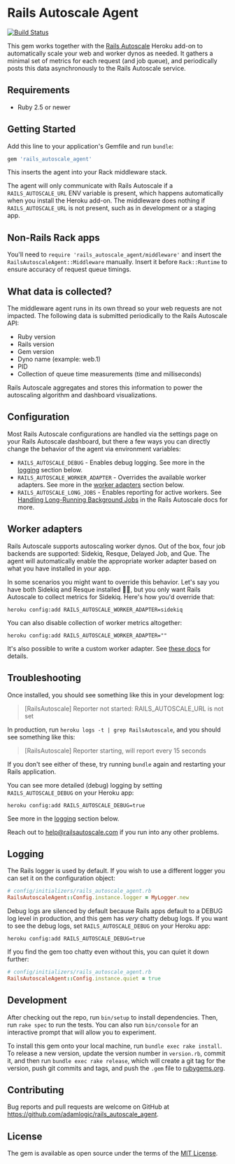 # Rails Autoscale Agent

[![Build Status](https://travis-ci.org/adamlogic/rails_autoscale_agent.svg?branch=master)](https://travis-ci.org/adamlogic/rails_autoscale_agent)

This gem works together with the [Rails Autoscale](https://railsautoscale.com) Heroku add-on to automatically scale your web and worker dynos as needed. It gathers a minimal set of metrics for each request (and job queue), and periodically posts this data asynchronously to the Rails Autoscale service.

## Requirements

- Ruby 2.5 or newer

## Getting Started

Add this line to your application's Gemfile and run `bundle`:

```ruby
gem 'rails_autoscale_agent'
```

This inserts the agent into your Rack middleware stack.

The agent will only communicate with Rails Autoscale if a `RAILS_AUTOSCALE_URL` ENV variable is present, which happens automatically when you install the Heroku add-on. The middleware does nothing if `RAILS_AUTOSCALE_URL` is not present, such as in development or a staging app.

## Non-Rails Rack apps

You'll need to `require 'rails_autoscale_agent/middleware'` and insert the `RailsAutoscaleAgent::Middleware` manually. Insert it before `Rack::Runtime` to ensure accuracy of request queue timings.

## What data is collected?

The middleware agent runs in its own thread so your web requests are not impacted. The following data is submitted periodically to the Rails Autoscale API:

- Ruby version
- Rails version
- Gem version
- Dyno name (example: web.1)
- PID
- Collection of queue time measurements (time and milliseconds)

Rails Autoscale aggregates and stores this information to power the autoscaling algorithm and dashboard visualizations.

## Configuration

Most Rails Autoscale configurations are handled via the settings page on your Rails Autoscale dashboard, but there a few ways you can directly change the behavior of the agent via environment variables:

- `RAILS_AUTOSCALE_DEBUG` - Enables debug logging. See more in the [logging](#logging) section below.
- `RAILS_AUTOSCALE_WORKER_ADAPTER` - Overrides the available worker adapters. See more in the [worker adapters](#worker_adapters) section below.
- `RAILS_AUTOSCALE_LONG_JOBS` - Enables reporting for active workers. See [Handling Long-Running Background Jobs](https://railsautoscale.com/docs/long-running-jobs/) in the Rails Autoscale docs for more.

## Worker adapters

Rails Autoscale supports autoscaling worker dynos. Out of the box, four job backends are supported: Sidekiq, Resque, Delayed Job, and Que. The agent will automatically enable the appropriate worker adapter based on what you have installed in your app.

In some scenarios you might want to override this behavior. Let's say you have both Sidekiq and Resque installed 🤷‍♂️, but you only want Rails Autoscale to collect metrics for Sidekiq. Here's how you'd override that:

```
heroku config:add RAILS_AUTOSCALE_WORKER_ADAPTER=sidekiq
```

You can also disable collection of worker metrics altogether:

```
heroku config:add RAILS_AUTOSCALE_WORKER_ADAPTER=""
```

It's also possible to write a custom worker adapter. See [these docs](https://railsautoscale.com/docs/custom-worker-adapter/) for details.

## Troubleshooting

Once installed, you should see something like this in your development log:

> [RailsAutoscale] Reporter not started: RAILS_AUTOSCALE_URL is not set

In production, run `heroku logs -t | grep RailsAutoscale`, and you should see something like this:

> [RailsAutoscale] Reporter starting, will report every 15 seconds

If you don't see either of these, try running `bundle` again and restarting your Rails application.

You can see more detailed (debug) logging by setting `RAILS_AUTOSCALE_DEBUG` on your Heroku app:

```
heroku config:add RAILS_AUTOSCALE_DEBUG=true
```

See more in the [logging](#logging) section below.

Reach out to help@railsautoscale.com if you run into any other problems.

## Logging

The Rails logger is used by default.
If you wish to use a different logger you can set it on the configuration object:

```ruby
# config/initializers/rails_autoscale_agent.rb
RailsAutoscaleAgent::Config.instance.logger = MyLogger.new
```

Debug logs are silenced by default because Rails apps default to a DEBUG log level in production, and this gem has _very_ chatty debug logs. If you want to see the debug logs, set `RAILS_AUTOSCALE_DEBUG` on your Heroku app:

```
heroku config:add RAILS_AUTOSCALE_DEBUG=true
```

If you find the gem too chatty even without this, you can quiet it down further:

```ruby
# config/initializers/rails_autoscale_agent.rb
RailsAutoscaleAgent::Config.instance.quiet = true
```

## Development

After checking out the repo, run `bin/setup` to install dependencies. Then, run `rake spec` to run the tests. You can also run `bin/console` for an interactive prompt that will allow you to experiment.

To install this gem onto your local machine, run `bundle exec rake install`. To release a new version, update the version number in `version.rb`, commit it, and then run `bundle exec rake release`, which will create a git tag for the version, push git commits and tags, and push the `.gem` file to [rubygems.org](https://rubygems.org).

## Contributing

Bug reports and pull requests are welcome on GitHub at https://github.com/adamlogic/rails_autoscale_agent.

## License

The gem is available as open source under the terms of the [MIT License](http://opensource.org/licenses/MIT).
